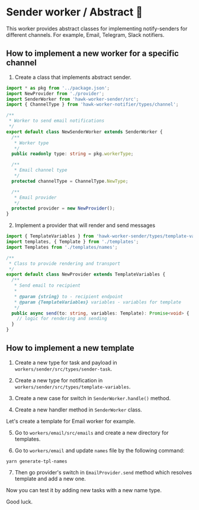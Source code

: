 # Sender worker / Abstract 🧰

This worker provides abstract classes for implementing notify-senders
for different channels. For example, Email, Telegram, Slack notifiers.

## How to implement a new worker for a specific channel

1. Create a class that implements abstract sender.

```ts
import * as pkg from '../package.json';
import NewProvider from './provider';
import SenderWorker from 'hawk-worker-sender/src';
import { ChannelType } from 'hawk-worker-notifier/types/channel';

/**
 * Worker to send email notifications
 */
export default class NewSenderWorker extends SenderWorker {
  /**
   * Worker type
   */
  public readonly type: string = pkg.workerType;

  /**
   * Email channel type
   */
  protected channelType = ChannelType.NewType;

  /**
   * Email provider
   */
  protected provider = new NewProvider();
}
```

2. Implement a provider that will render and send messages

```ts
import { TemplateVariables } from 'hawk-worker-sender/types/template-variables';
import templates, { Template } from './templates';
import Templates from './templates/names';

/**
 * Class to provide rendering and transport
 */
export default class NewProvider extends TemplateVariables {
  /**
   * Send email to recipient
   *
   * @param {string} to - recipient endpoint
   * @param {TemplateVariables} variables - variables for template
   */
  public async send(to: string, variables: Template): Promise<void> {
    // logic for rendering and sending
  }
}
```

## How to implement a new template

1. Create a new type for task and payload in `workers/sender/src/types/sender-task`.

2. Create a new type for notification in `workers/sender/src/types/template-variables`.

3. Create a new case for switch in `SenderWorker.handle()` method.

4. Create a new handler method in `SenderWorker` class.

Let's create a template for Email worker for example.

5. Go to `workers/email/src/emails` and create a new directory for templates.

6. Go to `workers/email` and update `names` file by the following command:

`yarn generate-tpl-names`

7. Then go provider's switch in `EmailProvider.send` method which resolves template and add a new one.

Now you can test it by adding new tasks with a new name type.

Good luck.
